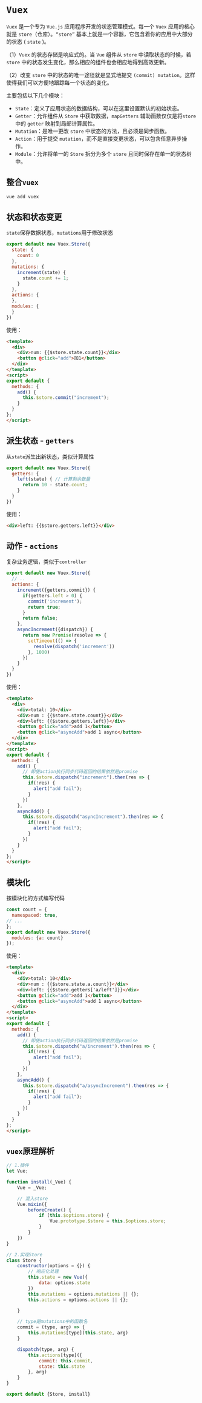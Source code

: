 # `Vuex`

`Vuex` 是一个专为 `Vue.js` 应用程序开发的状态管理模式。每一个 `Vuex` 应用的核心就是 `store`（仓库）。`“store”` 基本上就是一个容器，它包含着你的应用中大部分的状态 ( `state` )。

（1）`Vuex` 的状态存储是响应式的。当 `Vue` 组件从 `store` 中读取状态的时候，若 `store` 中的状态发生变化，那么相应的组件也会相应地得到高效更新。

（2）改变 `store` 中的状态的唯一途径就是显式地提交 `(commit) mutation`。这样使得我们可以方便地跟踪每一个状态的变化。

主要包括以下几个模块：

- `State`：定义了应用状态的数据结构，可以在这里设置默认的初始状态。
- `Getter`：允许组件从 `Store` 中获取数据，`mapGetters` 辅助函数仅仅是将`store` 中的 `getter` 映射到局部计算属性。
- `Mutation`：是唯一更改 `store` 中状态的方法，且必须是同步函数。
- `Action`：用于提交 `mutation`，而不是直接变更状态，可以包含任意异步操作。
- `Module`：允许将单一的 `Store` 拆分为多个 `store` 且同时保存在单一的状态树中。

## 整合`vuex`
```bash
vue add vuex
```

## 状态和状态变更

`state`保存数据状态，`mutations`用于修改状态

```js
export default new Vuex.Store({
  state: {
    count: 0
  },
  mutations: {
    increment(state) {
      state.count += 1;
    }
  },
  actions: {
  },
  modules: {
  }
})
```

使用：
```html
<template>
  <div>
    <div>num: {{$store.state.count}}</div>
    <button @click="add">加1</button>
  </div>
</template>
<script>
export default {
  methods: {
    add() {
      this.$store.commit("increment");
    }
  }
};
</script>
```


## 派生状态 - `getters`

从`state`派生出新状态，类似计算属性
```js
export default new Vuex.Store({
  getters: {
    left(state) { // 计算剩余数量
      return 10 - state.count;
    }
  }
})
```

使用：
```html
<div>left: {{$store.getters.left}}</div>
```

## 动作 - `actions`

复杂业务逻辑，类似于`controller`
```js
export default new Vuex.Store({
  // .. 
  actions: {
    increment({getters,commit}) {
      if(getters.left > 0) {
        commit('increment');
        return true;
      }
      return false;
    },
    asyncIncrement({dispatch}) {
      return new Promise(resolve => {
        setTimeout(() => {
          resolve(dispatch('increment'))
        }, 1000)
      })
    }
  }
})

```


使用：
```html
<template>
  <div>
    <div>total: 10</div>
    <div>num : {{$store.state.count}}</div>
    <div>left: {{$store.getters.left}}</div>
    <button @click="add">add 1</button>
    <button @click="asyncAdd">add 1 async</button>
  </div>
</template>
<script>
export default {
  methods: {
    add() {
      // 即使action执行同步代码返回的结果依然是promise
      this.$store.dispatch("increment").then(res => {
        if(!res) {
          alert("add fail");
        }
      })
    },
    asyncAdd() {
      this.$store.dispatch("asyncIncrement").then(res => {
        if(!res) {
          alert("add fail");
        }
      })
    }
  }
};
</script>
```

## 模块化

按模块化的方式编写代码
```js
const count = {
  namespaced: true,
// ...
};
export default new Vuex.Store({
  modules: {a: count}
});
```

使用：
```html
<template>
  <div>
    <div>total: 10</div>
    <div>num : {{$store.state.a.count}}</div>
    <div>left: {{$store.getters['a/left']}}</div>
    <button @click="add">add 1</button>
    <button @click="asyncAdd">add 1 async</button>
  </div>
</template>
<script>
export default {
  methods: {
    add() {
      // 即使action执行同步代码返回的结果依然是promise
      this.$store.dispatch("a/increment").then(res => {
        if(!res) {
          alert("add fail");
        }
      })
    },
    asyncAdd() {
      this.$store.dispatch("a/asyncIncrement").then(res => {
        if(!res) {
          alert("add fail");
        }
      })
    }
  }
};
</script>
```


## `vuex`原理解析
```js
// 1.插件
let Vue;

function install(_Vue) {
    Vue = _Vue;

    // 混入store
    Vue.mixin({
        beforeCreate() {
            if (this.$options.store) {
                Vue.prototype.$store = this.$options.store;
            }
        }
    })
}

// 2.实现Store
class Store {
    constructor(options = {}) {
        // 响应化处理
        this.state = new Vue({
            data: options.state            
        })
        this.mutations = options.mutations || {};
        this.actions = options.actions || {};

    }

    // type是mutations中的函数名
    commit = (type, arg) => {
        this.mutations[type](this.state, arg)
    }

    dispatch(type, arg) {
        this.actions[type]({
            commit: this.commit,
            state: this.state
        }, arg)
    }
}

export default {Store, install}
```

